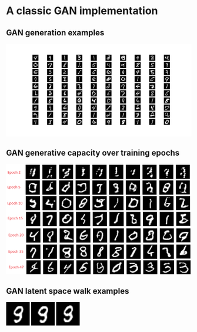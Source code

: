 # A classic GAN implementation

## GAN generation examples
![GAN Examples](assets/GAN/gan_examples.png)

## GAN generative capacity over training epochs

![GAN Evolution](assets/GAN/gan_evolution.png)

## GAN latent space walk examples

![Random Walk #1](assets/GAN/gan_random_walk_1.gif) ![Random Walk #2](assets/GAN/gan_random_walk_2.gif) ![Random Walk #3](assets/GAN/gan_random_walk_3.gif)
